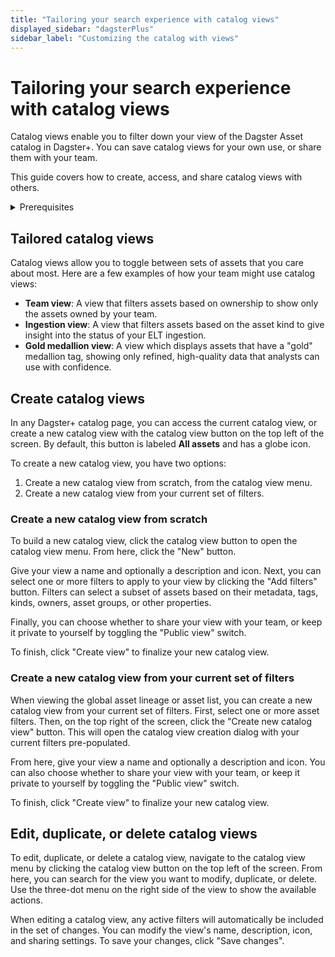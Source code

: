 ```yaml
---
title: "Tailoring your search experience with catalog views"
displayed_sidebar: "dagsterPlus"
sidebar_label: "Customizing the catalog with views"
---
```


# Tailoring your search experience with catalog views

Catalog views enable you to filter down your view of the Dagster Asset catalog in Dagster+. You can save catalog views for your own use, or share them with your team.

This guide covers how to create, access, and share catalog views with others.


<details>
<summary>Prerequisites</summary>

- A Dagster+ organization
- Familiarity with [Assets](/concepts/assets)

</details>


## Tailored catalog views

Catalog views allow you to toggle between sets of assets that you care about most. Here are a few examples of how your team might use catalog views:

- **Team view**: A view that filters assets based on ownership to show only the assets owned by your team.
- **Ingestion view**: A view that filters assets based on the asset kind to give insight into the status of your ELT ingestion.
- **Gold medallion view**: A view which displays assets that have a "gold" medallion tag, showing only refined, high-quality data that analysts can use with confidence.


## Create catalog views

In any Dagster+ catalog page, you can access the current catalog view, or create a new catalog view with the catalog view button on the top left of the screen. By default, this button is labeled **All assets** and has a globe icon.

To create a new catalog view, you have two options:
1. Create a new catalog view from scratch, from the catalog view menu.
2. Create a new catalog view from your current set of filters.

### Create a new catalog view from scratch

To build a new catalog view, click the catalog view button to open the catalog view menu. From here, click the "New" button.

Give your view a name and optionally a description and icon. Next, you can select one or more filters to apply to your view by clicking the "Add filters" button. Filters can select a subset of assets based on their metadata, tags, kinds, owners, asset groups, or other properties.

Finally, you can choose whether to share your view with your team, or keep it private to yourself by toggling the "Public view" switch.

To finish, click "Create view" to finalize your new catalog view.

### Create a new catalog view from your current set of filters

When viewing the global asset lineage or asset list, you can create a new catalog view from your current set of filters. First, select one or more asset filters. Then, on the top right of the screen, click the "Create new catalog view" button. This will open the catalog view creation dialog with your current filters pre-populated.

From here, give your view a name and optionally a description and icon. You can also choose whether to share your view with your team, or keep it private to yourself by toggling the "Public view" switch.

To finish, click "Create view" to finalize your new catalog view.

## Edit, duplicate, or delete catalog views

To edit, duplicate, or delete a catalog view, navigate to the catalog view menu by clicking the catalog view button on the top left of the screen. From here, you can search for the view you want to modify, duplicate, or delete. Use the three-dot menu on the right side of the view to show the available actions.

When editing a catalog view, any active filters will automatically be included in the set of changes. You can modify the view's name, description, icon, and sharing settings. To save your changes, click "Save changes".
